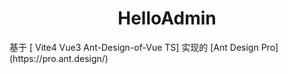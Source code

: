 <h1 align="center">HelloAdmin</h1>
<div align="center">
</div>
基于 [ Vite4 Vue3 Ant-Design-of-Vue TS] 实现的 [Ant Design Pro](https://pro.ant.design/)
